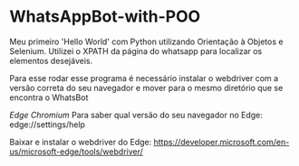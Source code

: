 # WhatsAppBot-with-POO

Meu primeiro 'Hello World' com Python utilizando Orientação à Objetos e Selenium. Utilizei o XPATH da página do whatsapp para localizar os elementos desejáveis.


Para esse rodar esse programa é necessário instalar o webdriver com a versão correta do seu navegador e mover para o mesmo diretório que se encontra o WhatsBot


*Edge Chromium*
Para saber qual versão do seu navegador no Edge:  edge://settings/help

Baixar e instalar o webdriver do Edge: https://developer.microsoft.com/en-us/microsoft-edge/tools/webdriver/
